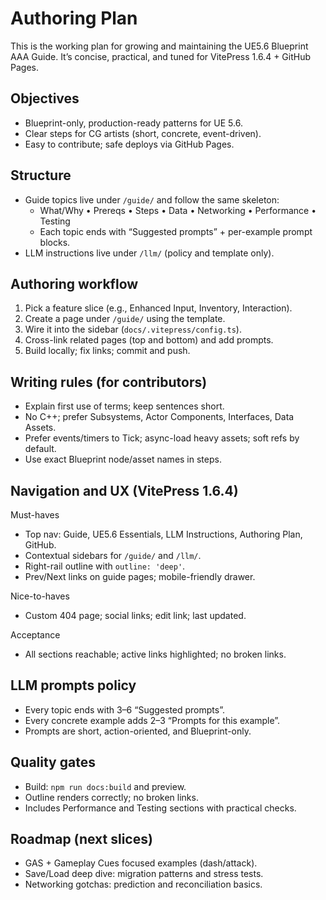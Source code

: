 # Authoring Plan

This is the working plan for growing and maintaining the UE5.6 Blueprint AAA Guide. It’s concise, practical, and tuned for VitePress 1.6.4 + GitHub Pages.

## Objectives

- Blueprint-only, production-ready patterns for UE 5.6.
- Clear steps for CG artists (short, concrete, event-driven).
- Easy to contribute; safe deploys via GitHub Pages.

## Structure

- Guide topics live under `/guide/` and follow the same skeleton:
  - What/Why • Prereqs • Steps • Data • Networking • Performance • Testing
  - Each topic ends with “Suggested prompts” + per-example prompt blocks.
- LLM instructions live under `/llm/` (policy and template only).

## Authoring workflow

1) Pick a feature slice (e.g., Enhanced Input, Inventory, Interaction).
2) Create a page under `/guide/` using the template.
3) Wire it into the sidebar (`docs/.vitepress/config.ts`).
4) Cross-link related pages (top and bottom) and add prompts.
5) Build locally; fix links; commit and push.

## Writing rules (for contributors)

- Explain first use of terms; keep sentences short.
- No C++; prefer Subsystems, Actor Components, Interfaces, Data Assets.
- Prefer events/timers to Tick; async-load heavy assets; soft refs by default.
- Use exact Blueprint node/asset names in steps.

## Navigation and UX (VitePress 1.6.4)

Must-haves

- Top nav: Guide, UE5.6 Essentials, LLM Instructions, Authoring Plan, GitHub.
- Contextual sidebars for `/guide/` and `/llm/`.
- Right-rail outline with `outline: 'deep'`.
- Prev/Next links on guide pages; mobile-friendly drawer.

Nice-to-haves

- Custom 404 page; social links; edit link; last updated.

Acceptance

- All sections reachable; active links highlighted; no broken links.

## LLM prompts policy

- Every topic ends with 3–6 “Suggested prompts”.
- Every concrete example adds 2–3 “Prompts for this example”.
- Prompts are short, action-oriented, and Blueprint-only.

## Quality gates

- Build: `npm run docs:build` and preview.
- Outline renders correctly; no broken links.
- Includes Performance and Testing sections with practical checks.

## Roadmap (next slices)

- GAS + Gameplay Cues focused examples (dash/attack).
- Save/Load deep dive: migration patterns and stress tests.
- Networking gotchas: prediction and reconciliation basics.
